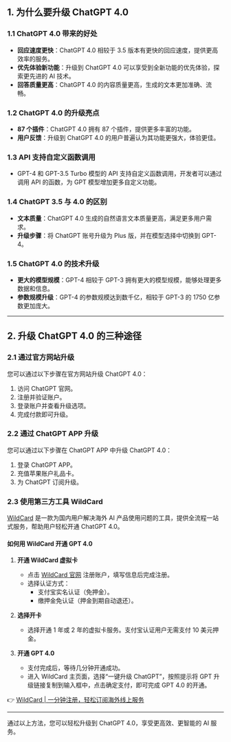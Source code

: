 ## 1. 为什么要升级 ChatGPT 4.0

### 1.1 ChatGPT 4.0 带来的好处

- **回应速度更快**：ChatGPT 4.0 相较于 3.5 版本有更快的回应速度，提供更高效率的服务。
- **优先体验新功能**：升级到 ChatGPT 4.0 可以享受到全新功能的优先体验，探索更先进的 AI 技术。
- **回答质量更高**：ChatGPT 4.0 的内容质量更高，生成的文本更加准确、流畅。

### 1.2 ChatGPT 4.0 的升级亮点

- **87 个插件**：ChatGPT 4.0 拥有 87 个插件，提供更多丰富的功能。
- **用户反馈**：升级到 ChatGPT 4.0 的用户普遍认为其功能更强大，体验更佳。

### 1.3 API 支持自定义函数调用

- GPT-4 和 GPT-3.5 Turbo 模型的 API 支持自定义函数调用，开发者可以通过调用 API 的函数，为 GPT 模型增加更多自定义功能。

### 1.4 ChatGPT 3.5 与 4.0 的区别

- **文本质量**：ChatGPT 4.0 生成的自然语言文本质量更高，满足更多用户需求。
- **升级步骤**：将 ChatGPT 账号升级为 Plus 版，并在模型选择中切换到 GPT-4。

### 1.5 ChatGPT 4.0 的技术升级

- **更大的模型规模**：GPT-4 相较于 GPT-3 拥有更大的模型规模，能够处理更多数据和信息。
- **参数规模升级**：GPT-4 的参数规模达到数千亿，相较于 GPT-3 的 1750 亿参数更加庞大。

---

## 2. 升级 ChatGPT 4.0 的三种途径

### 2.1 通过官方网站升级

您可以通过以下步骤在官方网站升级 ChatGPT 4.0：

1. 访问 ChatGPT 官网。
2. 注册并验证账户。
3. 登录账户并查看升级选项。
4. 完成付款即可升级。

### 2.2 通过 ChatGPT APP 升级

您可以通过以下步骤在 ChatGPT APP 中升级 ChatGPT 4.0：

1. 登录 ChatGPT APP。
2. 充值苹果账户礼品卡。
3. 为 ChatGPT 订阅升级。

### 2.3 使用第三方工具 WildCard

[WildCard](https://bit.ly/bewildcard) 是一款为国内用户解决海外 AI 产品使用问题的工具，提供全流程一站式服务，帮助用户轻松开通 ChatGPT 4.0。

#### 如何用 WildCard 开通 GPT 4.0

1. **开通 WildCard 虚拟卡**  
   - 点击 [WildCard 官网](https://bit.ly/bewildcard) 注册账户，填写信息后完成注册。
   - 选择认证方式：  
     - 支付宝实名认证（免押金）。  
     - 缴押金免认证（押金到期自动退还）。

2. **选择开卡**  
   - 选择开通 1 年或 2 年的虚拟卡服务。支付宝认证用户无需支付 10 美元押金。

3. **开通 GPT 4.0**  
   - 支付完成后，等待几分钟开通成功。  
   - 进入 WildCard 主页面，选择“一键升级 ChatGPT”，按照提示将 GPT 升级链接复制到输入框中，点击确定支付，即可完成 GPT 4.0 的开通。

👉 [WildCard | 一分钟注册，轻松订阅海外线上服务](https://bit.ly/bewildcard)

---

通过以上方法，您可以轻松升级到 ChatGPT 4.0，享受更高效、更智能的 AI 服务。
